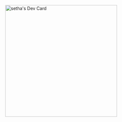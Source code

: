 


<a href="https://app.daily.dev/dumbie_monkey"><img src="https://api.daily.dev/devcards/v2/uU9HSN7jNJjjHJ6378orH.png?type=default&r=z23" width="356" alt="setha's Dev Card"/></a>

